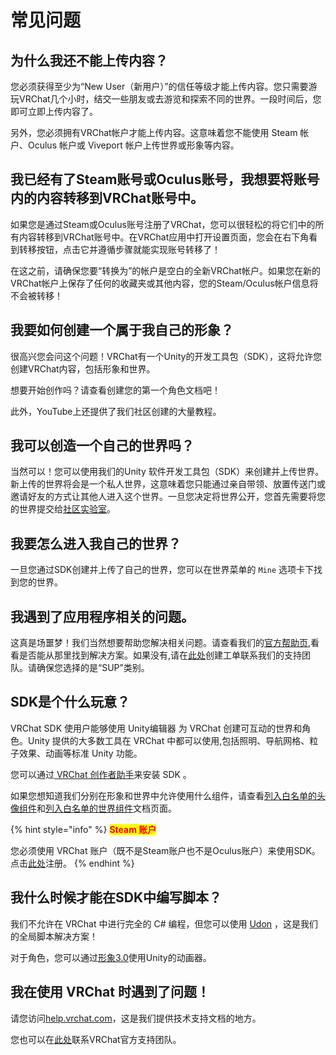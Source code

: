 # 常见问题

## 为什么我还不能上传内容？

您必须获得至少为“New User（新用户）”的信任等级才能上传内容。您只需要游玩VRChat几个小时，结交一些朋友或去游览和探索不同的世界。一段时间后，您即可立即上传内容了。

另外，您必须拥有VRChat帐户才能上传内容。这意味着您不能使用 Steam 帐户、Oculus 帐户或 Viveport 帐户上传世界或形象等内容。

## 我已经有了Steam账号或Oculus账号，我想要将账号内的内容转移到VRChat账号中。

如果您是通过Steam或Oculus账号注册了VRChat，您可以很轻松的将它们中的所有内容转移到VRChat账号中。在VRChat应用中打开设置页面，您会在右下角看到转移按钮，点击它并遵循步骤就能实现账号转移了！

在这之前，请确保您要“转换为”的帐户是空白的全新VRChat帐户。如果您在新的VRChat帐户上保存了任何的收藏夹或其他内容，您的Steam/Oculus帐户信息将不会被转移！

## 我要如何创建一个属于我自己的形象？

很高兴您会问这个问题！VRChat有一个Unity的开发工具包（SDK），这将允许您创建VRChat内容，包括形象和世界。

想要开始创作吗？请查看创建您的第一个角色文档吧！

此外，YouTube上还提供了我们社区创建的大量教程。

## 我可以创造一个自己的世界吗？

当然可以！您可以使用我们的Unity 软件开发工具包（SDK）来创建并上传世界。新上传的世界将会是一个私人世界，这意味着您只能通过亲自带领、放置传送门或邀请好友的方式让其他人进入这个世界。一旦您决定将世界公开，您首先需要将您的世界提交给[社区实验室](https://docs.vrchat.com/docs/vrchat-community-labs)。

## 我要怎么进入我自己的世界？

一旦您通过SDK创建并上传了自己的世界，您可以在世界菜单的 `Mine` 选项卡下找到您的世界。

## 我遇到了应用程序相关的问题。

这真是场噩梦！我们当然想要帮助您解决相关问题。请查看我们的[官方帮助页](https://help.vrchat.com/),看看是否能从那里找到解决方案。如果没有,请在[此处](https://help.vrchat.com/new)创建工单联系我们的支持团队。请确保您选择的是“SUP”类别。

## SDK是个什么玩意？

VRChat SDK 使用户能够使用 Unity编辑器 为 VRChat 创建可互动的世界和角色。Unity 提供的大多数工具在 VRChat 中都可以使用,包括照明、导航网格、粒子效果、动画等标准 Unity 功能。

您可以通过[ VRChat 创作者助手](https://vrchat.com/download/vcc)来安装 SDK 。

如果您想知道我们分别在形象和世界中允许使用什么组件，请查看[列入白名单的头像组件](https://docs.vrchat.com/docs/whitelisted-avatar-components)和[列入白名单的世界组件](https://docs.vrchat.com/docs/whitelisted-world-components)文档页面。

{% hint style="info" %}
<mark style="color:red;">**Steam 账户**</mark>

您必须使用 VRChat 账户（既不是Steam账户也不是Oculus账户）来使用SDK。点击[此处](https://vrchat.com/register)注册。
{% endhint %}

## 我什么时候才能在SDK中编写脚本？

我们不允许在 VRChat 中进行完全的 C# 编程，但您可以使用 [Udon](https://docs.vrchat.com/docs/getting-started-with-udon) ，这是我们的全局脚本解决方案！

对于角色，您可以通过[形象3.0](https://docs.vrchat.com/docs/avatars-30)使用Unity的动画器。

## 我在使用 VRChat 时遇到了问题！

请您访问[help.vrchat.com](https://help.vrchat.com/)，这是我们提供技术支持文档的地方。

您也可以在[此处](https://vrch.at/support)联系VRChat官方支持团队。
